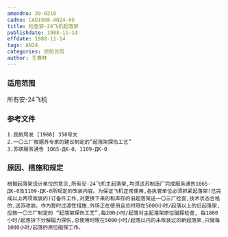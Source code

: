 ```yaml
---
amendno: 39-0216
cadno: CAD1988-AN24-05
title: 检查安-24飞机起落架
publishdate: 1988-11-14
effdate: 1988-11-14
tags: AN24
categories: 民航总局
author: 王春林
---
```


### 适用范围 
所有安-24飞机

### 参考文件
    1.民航局发 [1988] 358号文
    2.一〇三厂根据苏专家的建议制定的“起落架探伤工艺”
    3.苏联服务通告 1065-ДК-0、1109-ДК-0


### 原因、措施和规定 
    根据起落架设计单位的意见,所有安-24飞机主起落架,均须送苏制造厂完成服务通告1065-ДК-0及1109-ДК-0所规定的改装内容。为保证飞机正常使用,各执管单位必须抓紧起落架(已完成以上两项改装的)订备件工作,对更换下来的和库存的旧起落架送一〇三厂检查,技术状态合格的,送苏改装。作为暂时过渡性措施,外场正在使用且总时限在5000小时/起落以上的旧起落架,应按一〇三厂制定的 “起落架探伤工艺”,每200小时/起落对主起落架原位磁探检查, 每1800小时/起落拆下分解磁力探伤,总使用时限在5000小时/起落以内的未改装过的新起落架,只做每1000小时/起落的原位磁探工作。
